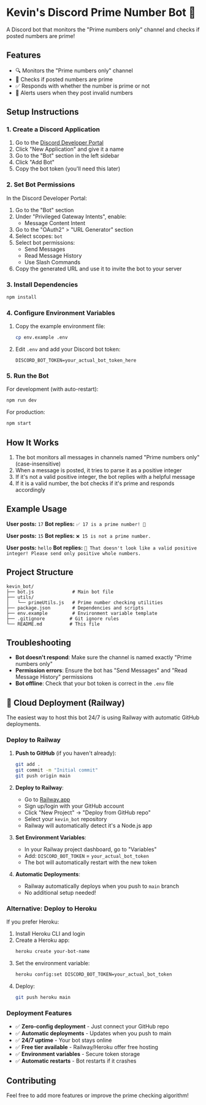 # Kevin's Discord Prime Number Bot 🤖

A Discord bot that monitors the "Prime numbers only" channel and checks if posted numbers are prime!

## Features

- 🔍 Monitors the "Prime numbers only" channel
- 🧮 Checks if posted numbers are prime
- ✅ Responds with whether the number is prime or not
- 🚫 Alerts users when they post invalid numbers

## Setup Instructions

### 1. Create a Discord Application

1. Go to the [Discord Developer Portal](https://discord.com/developers/applications)
2. Click "New Application" and give it a name
3. Go to the "Bot" section in the left sidebar
4. Click "Add Bot"
5. Copy the bot token (you'll need this later)

### 2. Set Bot Permissions

In the Discord Developer Portal:
1. Go to the "Bot" section
2. Under "Privileged Gateway Intents", enable:
   - Message Content Intent
3. Go to the "OAuth2" > "URL Generator" section
4. Select scopes: `bot`
5. Select bot permissions:
   - Send Messages
   - Read Message History
   - Use Slash Commands
6. Copy the generated URL and use it to invite the bot to your server

### 3. Install Dependencies

```bash
npm install
```

### 4. Configure Environment Variables

1. Copy the example environment file:
   ```bash
   cp env.example .env
   ```

2. Edit `.env` and add your Discord bot token:
   ```
   DISCORD_BOT_TOKEN=your_actual_bot_token_here
   ```

### 5. Run the Bot

For development (with auto-restart):
```bash
npm run dev
```

For production:
```bash
npm start
```

## How It Works

1. The bot monitors all messages in channels named "Prime numbers only" (case-insensitive)
2. When a message is posted, it tries to parse it as a positive integer
3. If it's not a valid positive integer, the bot replies with a helpful message
4. If it is a valid number, the bot checks if it's prime and responds accordingly

## Example Usage

**User posts:** `17`
**Bot replies:** `✅ 17 is a prime number! 🎉`

**User posts:** `15`
**Bot replies:** `❌ 15 is not a prime number.`

**User posts:** `hello`
**Bot replies:** `🤔 That doesn't look like a valid positive integer! Please send only positive whole numbers.`

## Project Structure

```
kevin_bot/
├── bot.js              # Main bot file
├── utils/
│   └── primeUtils.js   # Prime number checking utilities
├── package.json        # Dependencies and scripts
├── env.example         # Environment variable template
├── .gitignore         # Git ignore rules
└── README.md          # This file
```

## Troubleshooting

- **Bot doesn't respond**: Make sure the channel is named exactly "Prime numbers only"
- **Permission errors**: Ensure the bot has "Send Messages" and "Read Message History" permissions
- **Bot offline**: Check that your bot token is correct in the `.env` file

## 🚀 Cloud Deployment (Railway)

The easiest way to host this bot 24/7 is using Railway with automatic GitHub deployments.

### Deploy to Railway

1. **Push to GitHub** (if you haven't already):
   ```bash
   git add .
   git commit -m "Initial commit"
   git push origin main
   ```

2. **Deploy to Railway**:
   - Go to [Railway.app](https://railway.app)
   - Sign up/login with your GitHub account
   - Click "New Project" → "Deploy from GitHub repo"
   - Select your `kevin_bot` repository
   - Railway will automatically detect it's a Node.js app

3. **Set Environment Variables**:
   - In your Railway project dashboard, go to "Variables"
   - Add: `DISCORD_BOT_TOKEN` = `your_actual_bot_token`
   - The bot will automatically restart with the new token

4. **Automatic Deployments**:
   - Railway automatically deploys when you push to `main` branch
   - No additional setup needed!

### Alternative: Deploy to Heroku

If you prefer Heroku:

1. Install Heroku CLI and login
2. Create a Heroku app:
   ```bash
   heroku create your-bot-name
   ```
3. Set the environment variable:
   ```bash
   heroku config:set DISCORD_BOT_TOKEN=your_actual_bot_token
   ```
4. Deploy:
   ```bash
   git push heroku main
   ```

### Deployment Features

- ✅ **Zero-config deployment** - Just connect your GitHub repo
- ✅ **Automatic deployments** - Updates when you push to main
- ✅ **24/7 uptime** - Your bot stays online
- ✅ **Free tier available** - Railway/Heroku offer free hosting
- ✅ **Environment variables** - Secure token storage
- ✅ **Automatic restarts** - Bot restarts if it crashes

## Contributing

Feel free to add more features or improve the prime checking algorithm!
